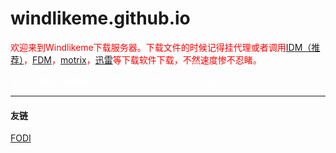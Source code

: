 # windlikeme.github.io
<p style="text-align: left;">
    <span style="color:#FF0000">欢迎来到Windlikeme下载服务器。下载文件的时候记得挂代理或者调用<a href="https://windlikeme.lanzous.com/icepzhi">IDM（推荐）</a>，<a href="https://www.freedownloadmanager.org/zh/">FDM</a>，<a href="https://www.motrix.app/">motrix</a>，<a href="https://dl.xunlei.com/">迅雷</a>等下载软件下载，不然速度惨不忍睹。</span>
</p>
<p>
    <span style="color:#FFFFFF">本站资源搬运自网络，仅供学习交流使用，请于下载后24h内删除。</span>
</p>
<hr>
</hr>
<h4 id="友链">友链</h4>
<p><a href="https://windlikeme.github.io/" title="FODI">FODI</a></p>
<p>
    <br/>
</p>

